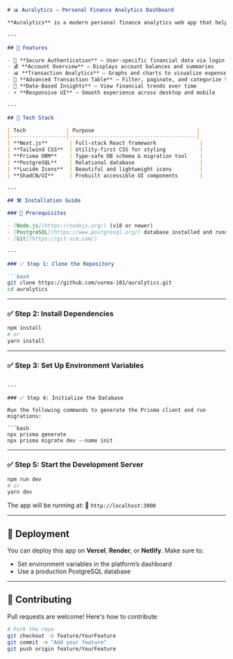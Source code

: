 ````markdown
# 📊 Auralytics – Personal Finance Analytics Dashboard

**Auralytics** is a modern personal finance analytics web app that helps users track and analyze their financial accounts and transactions with powerful visualizations and a clean, responsive UI.

---

## 🚀 Features

- 🔐 **Secure Authentication** – User-specific financial data via login flow  
- 💰 **Account Overview** – Displays account balances and summaries  
- 📊 **Transaction Analytics** – Graphs and charts to visualize expenses  
- 🧾 **Advanced Transaction Table** – Filter, paginate, and categorize transactions  
- 📅 **Date-Based Insights** – View financial trends over time  
- ⚡ **Responsive UI** – Smooth experience across desktop and mobile

---

## 🧱 Tech Stack

| Tech             | Purpose                                 |
|------------------|-----------------------------------------|
| **Next.js**       | Full-stack React framework              |
| **Tailwind CSS**  | Utility-first CSS for styling           |
| **Prisma ORM**    | Type-safe DB schema & migration tool    |
| **PostgreSQL**    | Relational database                     |
| **Lucide Icons**  | Beautiful and lightweight icons         |
| **ShadCN/UI**     | Prebuilt accessible UI components       |

---

## 🛠️ Installation Guide

### 📌 Prerequisites

- [Node.js](https://nodejs.org/) (v18 or newer)
- [PostgreSQL](https://www.postgresql.org/) database installed and running
- [Git](https://git-scm.com/)

---

### ✅ Step 1: Clone the Repository

```bash
git clone https://github.com/varma-101/auralytics.git
cd auralytics
````

---

### ✅ Step 2: Install Dependencies

```bash
npm install
# or
yarn install
```

---

### ✅ Step 3: Set Up Environment Variables

```

---

### ✅ Step 4: Initialize the Database

Run the following commands to generate the Prisma client and run migrations:

```bash
npx prisma generate
npx prisma migrate dev --name init
```

---

### ✅ Step 5: Start the Development Server

```bash
npm run dev
# or
yarn dev
```

The app will be running at:
🔗 `http://localhost:3000`

---


## 🚀 Deployment

You can deploy this app on **Vercel**, **Render**, or **Netlify**. Make sure to:

* Set environment variables in the platform’s dashboard
* Use a production PostgreSQL database

---

## 🤝 Contributing

Pull requests are welcome! Here's how to contribute:

```bash
# Fork the repo
git checkout -b feature/YourFeature
git commit -m "Add your feature"
git push origin feature/YourFeature
```

